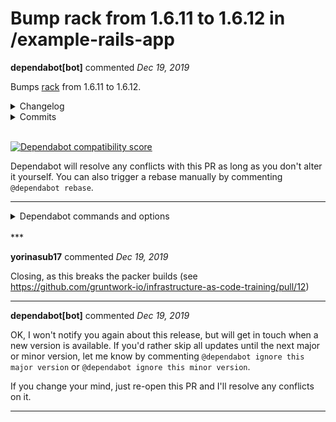 # Bump rack from 1.6.11 to 1.6.12 in /example-rails-app

**dependabot[bot]** commented *Dec 19, 2019*

Bumps [rack](https://github.com/rack/rack) from 1.6.11 to 1.6.12.
<details>
<summary>Changelog</summary>

*Sourced from [rack's changelog](https://github.com/rack/rack/blob/master/CHANGELOG.md).*

> ## [1.6.12] - 2019-12-08
> 
> - [[CVE-2019-16782](https://nvd.nist.gov/vuln/detail/CVE-2019-16782)] Prevent timing attacks targeted at session ID lookup. ([@&#8203;tenderlove](https://github.com/tenderlove), [@&#8203;rafaelfranca](https://github.com/rafaelfranca))
> 
> ## [2.0.7] - 2019-04-02
> 
> ### Fixed
> 
> - Remove calls to `#eof?` on Rack input in `Multipart::Parser`, as this breaks the specification. ([@&#8203;matthewd](https://github.com/matthewd))
> - Preserve forwarded IP addresses for trusted proxy chains. ([@&#8203;SamSaffron](https://github.com/SamSaffron))
> 
> ## [2.0.6] - 2018-11-05
> 
> ### Fixed
> 
> - [[CVE-2018-16470](https://nvd.nist.gov/vuln/detail/CVE-2018-16470)] Reduce buffer size of `Multipart::Parser` to avoid pathological parsing. ([@&#8203;tenderlove](https://github.com/tenderlove))
> - Fix a call to a non-existing method `#accepts_html` in the `ShowExceptions` middleware. ([@&#8203;tomelm](https://github.com/tomelm))
> - [[CVE-2018-16471](https://nvd.nist.gov/vuln/detail/CVE-2018-16471)] Whitelist HTTP and HTTPS schemes in `Request#scheme` to prevent a possible XSS attack. ([@&#8203;PatrickTulskie](https://github.com/PatrickTulskie))
> 
> ## [2.0.5] - 2018-04-23
> 
> ### Fixed
> 
> - Record errors originating from invalid UTF8 in `MethodOverride` middleware instead of breaking. ([@&#8203;mclark](https://github.com/mclark))
> 
> ## [2.0.4] - 2018-01-31
> 
> ### Changed
> 
> - Ensure the `Lock` middleware passes the original `env` object. ([@&#8203;lugray](https://github.com/lugray))
> - Improve performance of `Multipart::Parser` when uploading large files. ([@&#8203;tompng](https://github.com/tompng))
> - Increase buffer size in `Multipart::Parser` for better performance. ([@&#8203;jkowens](https://github.com/jkowens))
> - Reduce memory usage of `Multipart::Parser` when uploading large files. ([@&#8203;tompng](https://github.com/tompng))
> - Replace ConcurrentRuby dependency with native `Queue`. ([@&#8203;devmchakan](https://github.com/devmchakan))
> 
> ### Fixed
> 
> - Require the correct digest algorithm in the `ETag` middleware. ([@&#8203;matthewd](https://github.com/matthewd))
> 
> ### Documentation
> 
> - Update homepage links to use SSL. ([@&#8203;hugoabonizio](https://github.com/hugoabonizio))
> 
> ## [2.0.3] - 2017-05-15
> 
> ### Changed
> 
> - Ensure `env` values are ASCII 8-bit encoded. ([@&#8203;eileencodes](https://github.com/eileencodes))
> 
> ### Fixed
></tr></table> ... (truncated)
</details>
<details>
<summary>Commits</summary>

- [`de902e4`](https://github.com/rack/rack/commit/de902e48d1c971fe145002039121afb69e10af5a) Merge branch '1-6-sec' into 1-6-stable
- [`b7d6546`](https://github.com/rack/rack/commit/b7d6546e2e21a620559b498707f65f5206f662e2) Bump version
- [`d3e2f88`](https://github.com/rack/rack/commit/d3e2f88c17dad2c7997e453d7ef518dd6e751ac8) making diff smaller
- [`99a8a87`](https://github.com/rack/rack/commit/99a8a8776513839b5da4af393b67afe95a9412d8) fix memcache tests on 1.6
- [`f2cb48e`](https://github.com/rack/rack/commit/f2cb48e50e507e638973f331d4a62099fae567ec) fix tests on 1.6
- [`7ff635c`](https://github.com/rack/rack/commit/7ff635c51d29f3e19377855f6010574fb2e8e593) Introduce a new base class to avoid breaking when upgrading
- [`3232f93`](https://github.com/rack/rack/commit/3232f9370d099e784a16c01d32e8a2da4a953f18) Add a version prefix to the private id to make easier to migrate old values
- [`15da2e5`](https://github.com/rack/rack/commit/15da2e5d95228d0b3fcdb38b2a562efc333402f0) Fallback to the public id when reading the session in the pool adapter
- [`1a532d1`](https://github.com/rack/rack/commit/1a532d13eee9d5546349b5253a204187773de151) Also drop the session with the public id when destroying sessions
- [`9fe40c6`](https://github.com/rack/rack/commit/9fe40c68b514e0f4a947577e4b903a9ae477365e) Fallback to the legacy id when the new id is not found
- Additional commits viewable in [compare view](https://github.com/rack/rack/compare/1.6.11...1.6.12)
</details>
<br />

[![Dependabot compatibility score](https://dependabot-badges.githubapp.com/badges/compatibility_score?dependency-name=rack&package-manager=bundler&previous-version=1.6.11&new-version=1.6.12)](https://help.github.com/articles/configuring-automated-security-fixes)

Dependabot will resolve any conflicts with this PR as long as you don't alter it yourself. You can also trigger a rebase manually by commenting `@dependabot rebase`.

[//]: # (dependabot-automerge-start)
[//]: # (dependabot-automerge-end)

---

<details>
<summary>Dependabot commands and options</summary>
<br />

You can trigger Dependabot actions by commenting on this PR:
- `@dependabot rebase` will rebase this PR
- `@dependabot recreate` will recreate this PR, overwriting any edits that have been made to it
- `@dependabot merge` will merge this PR after your CI passes on it
- `@dependabot squash and merge` will squash and merge this PR after your CI passes on it
- `@dependabot cancel merge` will cancel a previously requested merge and block automerging
- `@dependabot reopen` will reopen this PR if it is closed
- `@dependabot ignore this [patch|minor|major] version` will close this PR and stop Dependabot creating any more for this minor/major version (unless you reopen the PR or upgrade to it yourself)
- `@dependabot ignore this dependency` will close this PR and stop Dependabot creating any more for this dependency (unless you reopen the PR or upgrade to it yourself)
- `@dependabot use these labels` will set the current labels as the default for future PRs for this repo and language
- `@dependabot use these reviewers` will set the current reviewers as the default for future PRs for this repo and language
- `@dependabot use these assignees` will set the current assignees as the default for future PRs for this repo and language
- `@dependabot use this milestone` will set the current milestone as the default for future PRs for this repo and language

You can disable automated security fix PRs for this repo from the [Security Alerts page](https://github.com/gruntwork-io/infrastructure-as-code-training/network/alerts).

</details>
<br />
***


**yorinasub17** commented *Dec 19, 2019*

Closing, as this breaks the packer builds (see https://github.com/gruntwork-io/infrastructure-as-code-training/pull/12)
***

**dependabot[bot]** commented *Dec 19, 2019*

OK, I won't notify you again about this release, but will get in touch when a new version is available. If you'd rather skip all updates until the next major or minor version, let me know by commenting `@dependabot ignore this major version` or `@dependabot ignore this minor version`.

If you change your mind, just re-open this PR and I'll resolve any conflicts on it.
***

